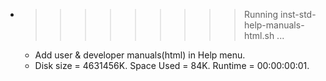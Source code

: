 * >>>>>>>>> Running inst-std-help-manuals-html.sh ...
  * Add user & developer manuals(html) in Help menu.
  * Disk size = 4631456K. Space Used = 84K. Runtime = 00:00:00:01.
